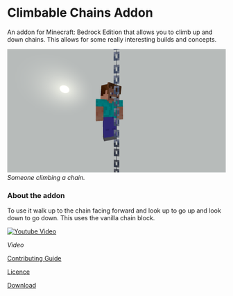 # Climbable Chains Addon

An addon for Minecraft: Bedrock Edition that allows you to climb up and down chains. This allows for some really interesting builds and concepts. 

![Person climbing a chain](./Climbable_Chains_BP/preview.png)
_Someone climbing a chain._

### About the addon
To use it walk up to the chain facing forward and look up to go up and look down to go down. This uses the vanilla chain block.

<a href="https://www.youtube.com/watch?v=lRxIusxBp8A">
<img id="img" alt="Youtube Video" width="210" src="https://i.ytimg.com/vi/lRxIusxBp8A/hqdefault.jpg?sqp=-oaymwEcCNACELwBSFXyq4qpAw4IARUAAIhCGAFwAcABBg==&amp;rs=AOn4CLC1XXNVRrPdIvdj4stmvCLnGug0uw"></a>

_Video_

[Contributing Guide](./contributing.md)

[Licence](./licence.md)

[Download](https://github.com/Hatchibombotar/climbable-chains-addon/releases/download/latest-build/release.mcpack)